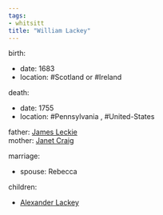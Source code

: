 ```yaml
---
tags:
- whitsitt
title: "William Lackey"
---
```


birth:
  - date: 1683
  - location: #Scotland or #Ireland 

death:
  - date: 1755
  - location: #Pennsylvania , #United-States 

father: [James Leckie](James%20Leckie.md)  
mother: [Janet Craig](Janet%20Craig.md)

marriage:
  - spouse: Rebecca  

children:
  - [Alexander Lackey](Alexander%20Lackey.md)
